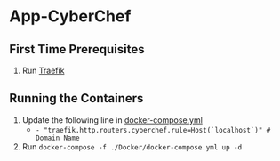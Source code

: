 # App-CyberChef

## First Time Prerequisites

1. Run [Traefik](https://github.com/mattlombana/App-Traefik)

## Running the Containers

1. Update the following line in [docker-compose.yml](./Docker/docker-compose.yml)
    * ``- "traefik.http.routers.cyberchef.rule=Host(`localhost`)" # Domain Name``
2. Run `docker-compose -f ./Docker/docker-compose.yml up -d`
